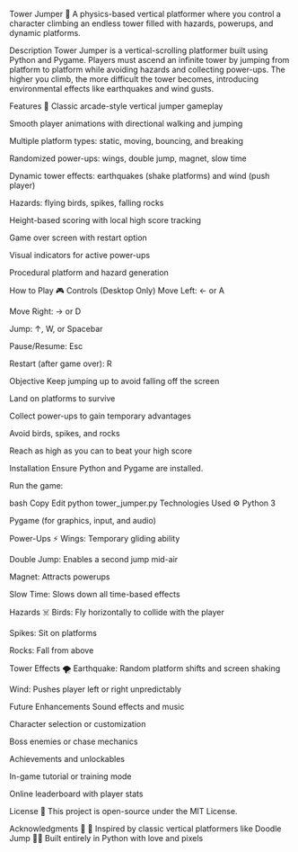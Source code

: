 Tower Jumper 🏰
A physics-based vertical platformer where you control a character climbing an endless tower filled with hazards, powerups, and dynamic platforms.

Description
Tower Jumper is a vertical-scrolling platformer built using Python and Pygame. Players must ascend an infinite tower by jumping from platform to platform while avoiding hazards and collecting power-ups. The higher you climb, the more difficult the tower becomes, introducing environmental effects like earthquakes and wind gusts.

Features 🎯
Classic arcade-style vertical jumper gameplay

Smooth player animations with directional walking and jumping

Multiple platform types: static, moving, bouncing, and breaking

Randomized power-ups: wings, double jump, magnet, slow time

Dynamic tower effects: earthquakes (shake platforms) and wind (push player)

Hazards: flying birds, spikes, falling rocks

Height-based scoring with local high score tracking

Game over screen with restart option

Visual indicators for active power-ups

Procedural platform and hazard generation

How to Play 🎮
Controls (Desktop Only)
Move Left: ← or A

Move Right: → or D

Jump: ↑, W, or Spacebar

Pause/Resume: Esc

Restart (after game over): R

Objective
Keep jumping up to avoid falling off the screen

Land on platforms to survive

Collect power-ups to gain temporary advantages

Avoid birds, spikes, and rocks

Reach as high as you can to beat your high score

Installation
Ensure Python and Pygame are installed.

Run the game:

bash
Copy
Edit
python tower_jumper.py
Technologies Used ⚙️
Python 3

Pygame (for graphics, input, and audio)

Power-Ups ⚡
Wings: Temporary gliding ability

Double Jump: Enables a second jump mid-air

Magnet: Attracts powerups

Slow Time: Slows down all time-based effects

Hazards ☠️
Birds: Fly horizontally to collide with the player

Spikes: Sit on platforms

Rocks: Fall from above

Tower Effects 🌪️
Earthquake: Random platform shifts and screen shaking

Wind: Pushes player left or right unpredictably

Future Enhancements
Sound effects and music

Character selection or customization

Boss enemies or chase mechanics

Achievements and unlockables

In-game tutorial or training mode

Online leaderboard with player stats

License 📃
This project is open-source under the MIT License.

Acknowledgments 🙏
🧱 Inspired by classic vertical platformers like Doodle Jump
👨‍💻 Built entirely in Python with love and pixels


